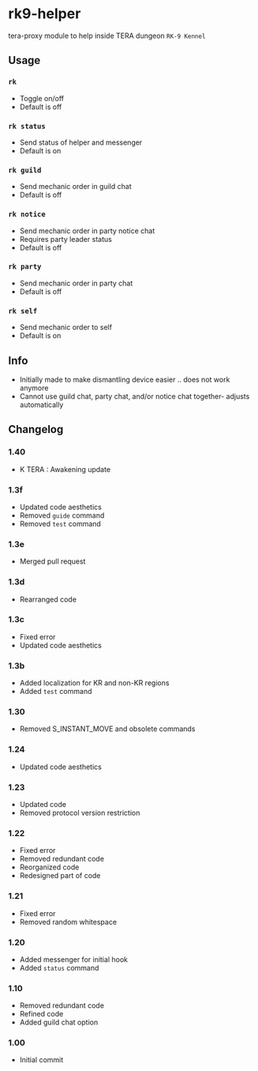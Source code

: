 # rk9-helper
tera-proxy module to help inside TERA dungeon `RK-9 Kennel`

## Usage
### `rk`
- Toggle on/off
- Default is off
### `rk status`
- Send status of helper and messenger
- Default is on
### `rk guild`
- Send mechanic order in guild chat
- Default is off
### `rk notice`
- Send mechanic order in party notice chat
- Requires party leader status
- Default is off
### `rk party`
- Send mechanic order in party chat
- Default is off
### `rk self`
- Send mechanic order to self
- Default is on

## Info
- Initially made to make dismantling device easier .. does not work anymore
- Cannot use guild chat, party chat, and/or notice chat together- adjusts automatically

## Changelog
### 1.40
- K TERA : Awakening update
### 1.3f
- Updated code aesthetics
- Removed `guide` command
- Removed `test` command
### 1.3e
- Merged pull request
### 1.3d
- Rearranged code
### 1.3c
- Fixed error
- Updated code aesthetics
### 1.3b
- Added localization for KR and non-KR regions
- Added `test` command
### 1.30
- Removed S_INSTANT_MOVE and obsolete commands
### 1.24
- Updated code aesthetics
### 1.23
- Updated code
- Removed protocol version restriction
### 1.22
- Fixed error
- Removed redundant code
- Reorganized code
- Redesigned part of code
### 1.21
- Fixed error
- Removed random whitespace
### 1.20
- Added messenger for initial hook
- Added `status` command
### 1.10
- Removed redundant code
- Refined code
- Added guild chat option
### 1.00
- Initial commit
